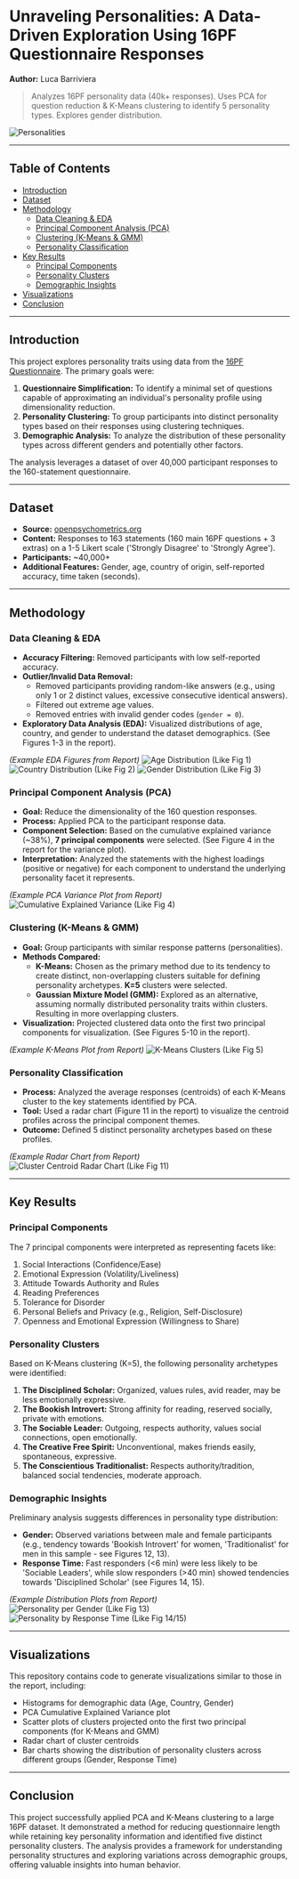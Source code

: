 # Unraveling Personalities: A Data-Driven Exploration Using 16PF Questionnaire Responses
**Author:** Luca Barriviera

> Analyzes 16PF personality data (40k+ responses). Uses PCA for question reduction & K-Means clustering to identify 5 personality types. Explores gender distribution.

![Personalities](images/dimmis-vart-qui1Ni2Avk8-unsplash.jpg)


---

## Table of Contents

-   [Introduction](#introduction)
-   [Dataset](#dataset)
-   [Methodology](#methodology)
    -   [Data Cleaning & EDA](#data-cleaning--eda)
    -   [Principal Component Analysis (PCA)](#principal-component-analysis-pca)
    -   [Clustering (K-Means & GMM)](#clustering-k-means--gmm)
    -   [Personality Classification](#personality-classification)
-   [Key Results](#key-results)
    -   [Principal Components](#principal-components)
    -   [Personality Clusters](#personality-clusters)
    -   [Demographic Insights](#demographic-insights)
-   [Visualizations](#visualizations)
-   [Conclusion](#conclusion)

---

## Introduction

This project explores personality traits using data from the [16PF Questionnaire](https://en.wikipedia.org/wiki/16PF_Questionnaire). The primary goals were:

1.  **Questionnaire Simplification:** To identify a minimal set of questions capable of approximating an individual's personality profile using dimensionality reduction.
2.  **Personality Clustering:** To group participants into distinct personality types based on their responses using clustering techniques.
3.  **Demographic Analysis:** To analyze the distribution of these personality types across different genders and potentially other factors.

The analysis leverages a dataset of over 40,000 participant responses to the 160-statement questionnaire.

---

## Dataset

-   **Source:** [openpsychometrics.org](https://openpsychometrics.org/)
-   **Content:** Responses to 163 statements (160 main 16PF questions + 3 extras) on a 1-5 Likert scale ('Strongly Disagree' to 'Strongly Agree').
-   **Participants:** ~40,000+
-   **Additional Features:** Gender, age, country of origin, self-reported accuracy, time taken (seconds).

---

## Methodology

### Data Cleaning & EDA

-   **Accuracy Filtering:** Removed participants with low self-reported accuracy.
-   **Outlier/Invalid Data Removal:**
    -   Removed participants providing random-like answers (e.g., using only 1 or 2 distinct values, excessive consecutive identical answers).
    -   Filtered out extreme age values.
    -   Removed entries with invalid gender codes (`gender = 0`).
-   **Exploratory Data Analysis (EDA):** Visualized distributions of age, country, and gender to understand the dataset demographics. (See Figures 1-3 in the report).

*(Example EDA Figures from Report)*
![Age Distribution (Like Fig 1)](images/ages_h.png)
![Country Distribution (Like Fig 2)](images/country_h.png)
![Gender Distribution (Like Fig 3)](images/gender_h.png)

### Principal Component Analysis (PCA)

-   **Goal:** Reduce the dimensionality of the 160 question responses.
-   **Process:** Applied PCA to the participant response data.
-   **Component Selection:** Based on the cumulative explained variance (~38%), **7 principal components** were selected. (See Figure 4 in the report for the variance plot).
-   **Interpretation:** Analyzed the statements with the highest loadings (positive or negative) for each component to understand the underlying personality facet it represents.

*(Example PCA Variance Plot from Report)*
![Cumulative Explained Variance (Like Fig 4)](images/cev.png)

### Clustering (K-Means & GMM)

-   **Goal:** Group participants with similar response patterns (personalities).
-   **Methods Compared:**
    -   **K-Means:** Chosen as the primary method due to its tendency to create distinct, non-overlapping clusters suitable for defining personality archetypes. **K=5** clusters were selected.
    -   **Gaussian Mixture Model (GMM):** Explored as an alternative, assuming normally distributed personality traits within clusters. Resulting in more overlapping clusters.
-   **Visualization:** Projected clustered data onto the first two principal components for visualization. (See Figures 5-10 in the report).

*(Example K-Means Plot from Report)*
![K-Means Clusters (Like Fig 5)](images/kmeans.png)

### Personality Classification

-   **Process:** Analyzed the average responses (centroids) of each K-Means cluster to the key statements identified by PCA.
-   **Tool:** Used a radar chart (Figure 11 in the report) to visualize the centroid profiles across the principal component themes.
-   **Outcome:** Defined 5 distinct personality archetypes based on these profiles.

*(Example Radar Chart from Report)*
![Cluster Centroid Radar Chart (Like Fig 11)](images/radar.png)

---

## Key Results

### Principal Components

The 7 principal components were interpreted as representing facets like:

1.  Social Interactions (Confidence/Ease)
2.  Emotional Expression (Volatility/Liveliness)
3.  Attitude Towards Authority and Rules
4.  Reading Preferences
5.  Tolerance for Disorder
6.  Personal Beliefs and Privacy (e.g., Religion, Self-Disclosure)
7.  Openness and Emotional Expression (Willingness to Share)

### Personality Clusters

Based on K-Means clustering (K=5), the following personality archetypes were identified:

1.  **The Disciplined Scholar:** Organized, values rules, avid reader, may be less emotionally expressive.
2.  **The Bookish Introvert:** Strong affinity for reading, reserved socially, private with emotions.
3.  **The Sociable Leader:** Outgoing, respects authority, values social connections, open emotionally.
4.  **The Creative Free Spirit:** Unconventional, makes friends easily, spontaneous, expressive.
5.  **The Conscientious Traditionalist:** Respects authority/tradition, balanced social tendencies, moderate approach.

### Demographic Insights

Preliminary analysis suggests differences in personality type distribution:

-   **Gender:** Observed variations between male and female participants (e.g., tendency towards 'Bookish Introvert' for women, 'Traditionalist' for men in this sample - see Figures 12, 13).
-   **Response Time:** Fast responders (<6 min) were less likely to be 'Sociable Leaders', while slow responders (>40 min) showed tendencies towards 'Disciplined Scholar' (see Figures 14, 15).

*(Example Distribution Plots from Report)*
![Personality per Gender (Like Fig 13)](images/3_h.png)
![Personality by Response Time (Like Fig 14/15)](images/fast.png)

---

## Visualizations

This repository contains code to generate visualizations similar to those in the report, including:

-   Histograms for demographic data (Age, Country, Gender)
-   PCA Cumulative Explained Variance plot
-   Scatter plots of clusters projected onto the first two principal components (for K-Means and GMM)
-   Radar chart of cluster centroids
-   Bar charts showing the distribution of personality clusters across different groups (Gender, Response Time)

---

## Conclusion

This project successfully applied PCA and K-Means clustering to a large 16PF dataset. It demonstrated a method for reducing questionnaire length while retaining key personality information and identified five distinct personality clusters. The analysis provides a framework for understanding personality structures and exploring variations across demographic groups, offering valuable insights into human behavior.
